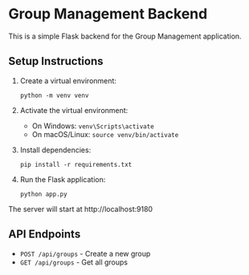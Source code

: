 
# Group Management Backend

This is a simple Flask backend for the Group Management application.

## Setup Instructions

1. Create a virtual environment:
   ```
   python -m venv venv
   ```

2. Activate the virtual environment:
   - On Windows: `venv\Scripts\activate`
   - On macOS/Linux: `source venv/bin/activate`

3. Install dependencies:
   ```
   pip install -r requirements.txt
   ```

4. Run the Flask application:
   ```
   python app.py
   ```

The server will start at http://localhost:9180

## API Endpoints

- `POST /api/groups` - Create a new group
- `GET /api/groups` - Get all groups
